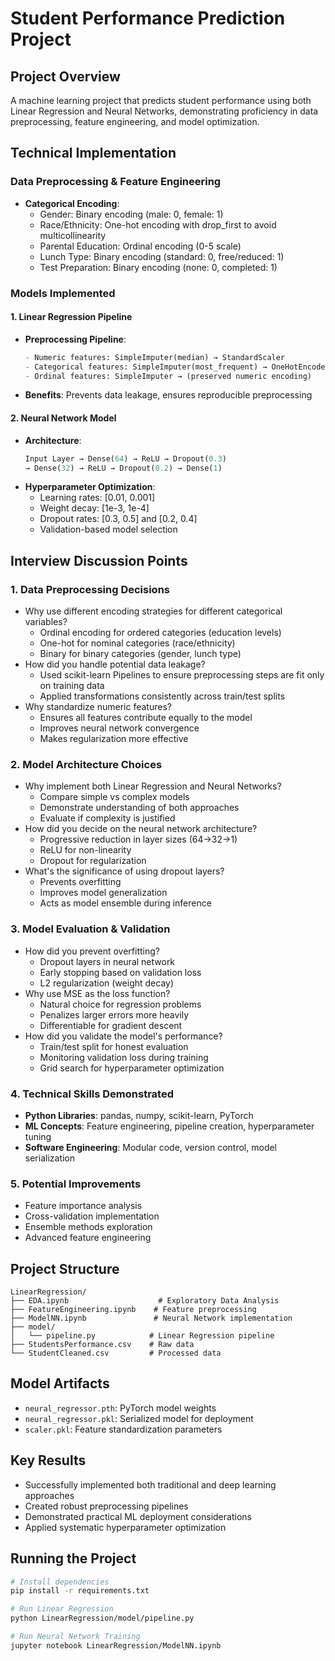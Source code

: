 # Student Performance Prediction Project

## Project Overview
A machine learning project that predicts student performance using both Linear Regression and Neural Networks, demonstrating proficiency in data preprocessing, feature engineering, and model optimization.

## Technical Implementation

### Data Preprocessing & Feature Engineering
- **Categorical Encoding**:
  - Gender: Binary encoding (male: 0, female: 1)
  - Race/Ethnicity: One-hot encoding with drop_first to avoid multicollinearity
  - Parental Education: Ordinal encoding (0-5 scale)
  - Lunch Type: Binary encoding (standard: 0, free/reduced: 1)
  - Test Preparation: Binary encoding (none: 0, completed: 1)

### Models Implemented

#### 1. Linear Regression Pipeline
- **Preprocessing Pipeline**:
  ```python
  - Numeric features: SimpleImputer(median) → StandardScaler
  - Categorical features: SimpleImputer(most_frequent) → OneHotEncoder
  - Ordinal features: SimpleImputer → (preserved numeric encoding)
  ```
- **Benefits**: Prevents data leakage, ensures reproducible preprocessing

#### 2. Neural Network Model
- **Architecture**:
  ```python
  Input Layer → Dense(64) → ReLU → Dropout(0.3) 
  → Dense(32) → ReLU → Dropout(0.2) → Dense(1)
  ```
- **Hyperparameter Optimization**:
  - Learning rates: [0.01, 0.001]
  - Weight decay: [1e-3, 1e-4]
  - Dropout rates: [0.3, 0.5] and [0.2, 0.4]
  - Validation-based model selection

## Interview Discussion Points

### 1. Data Preprocessing Decisions
- Why use different encoding strategies for different categorical variables?
  - Ordinal encoding for ordered categories (education levels)
  - One-hot for nominal categories (race/ethnicity)
  - Binary for binary categories (gender, lunch type)
- How did you handle potential data leakage?
  - Used scikit-learn Pipelines to ensure preprocessing steps are fit only on training data
  - Applied transformations consistently across train/test splits
- Why standardize numeric features?
  - Ensures all features contribute equally to the model
  - Improves neural network convergence
  - Makes regularization more effective

### 2. Model Architecture Choices
- Why implement both Linear Regression and Neural Networks?
  - Compare simple vs complex models
  - Demonstrate understanding of both approaches
  - Evaluate if complexity is justified
- How did you decide on the neural network architecture?
  - Progressive reduction in layer sizes (64→32→1)
  - ReLU for non-linearity
  - Dropout for regularization
- What's the significance of using dropout layers?
  - Prevents overfitting
  - Improves model generalization
  - Acts as model ensemble during inference

### 3. Model Evaluation & Validation
- How did you prevent overfitting?
  - Dropout layers in neural network
  - Early stopping based on validation loss
  - L2 regularization (weight decay)
- Why use MSE as the loss function?
  - Natural choice for regression problems
  - Penalizes larger errors more heavily
  - Differentiable for gradient descent
- How did you validate the model's performance?
  - Train/test split for honest evaluation
  - Monitoring validation loss during training
  - Grid search for hyperparameter optimization

### 4. Technical Skills Demonstrated
- **Python Libraries**: pandas, numpy, scikit-learn, PyTorch
- **ML Concepts**: Feature engineering, pipeline creation, hyperparameter tuning
- **Software Engineering**: Modular code, version control, model serialization

### 5. Potential Improvements
- Feature importance analysis
- Cross-validation implementation
- Ensemble methods exploration
- Advanced feature engineering

## Project Structure
```
LinearRegression/
├── EDA.ipynb                    # Exploratory Data Analysis
├── FeatureEngineering.ipynb    # Feature preprocessing
├── ModelNN.ipynb               # Neural Network implementation
├── model/
│   └── pipeline.py            # Linear Regression pipeline
├── StudentsPerformance.csv    # Raw data
└── StudentCleaned.csv         # Processed data
```

## Model Artifacts
- `neural_regressor.pth`: PyTorch model weights
- `neural_regressor.pkl`: Serialized model for deployment
- `scaler.pkl`: Feature standardization parameters

## Key Results
- Successfully implemented both traditional and deep learning approaches
- Created robust preprocessing pipelines
- Demonstrated practical ML deployment considerations
- Applied systematic hyperparameter optimization

## Running the Project
```bash
# Install dependencies
pip install -r requirements.txt

# Run Linear Regression
python LinearRegression/model/pipeline.py

# Run Neural Network Training
jupyter notebook LinearRegression/ModelNN.ipynb
```